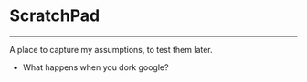 # ScratchPad
---

A place to capture my assumptions, to test them later.

- What happens when you dork google?
